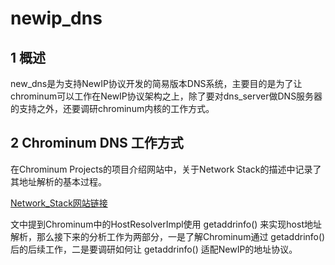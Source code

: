 # newip_dns
## 1 概述
new_dns是为支持NewIP协议开发的简易版本DNS系统，主要目的是为了让chrominum可以工作在NewIP协议架构之上，除了要对dns_server做DNS服务器的支持之外，还要调研chrominum内核的工作方式。

## 2 Chrominum DNS 工作方式
在Chrominum Projects的项目介绍网站中，关于Network Stack的描述中记录了其地址解析的基本过程。

[Network_Stack网站链接](https://www.chromium.org/developers/design-documents/network-stack)

文中提到Chrominum中的HostResolverImpl使用 getaddrinfo() 来实现host地址解析，那么接下来的分析工作为两部分，一是了解Chrominum通过 getaddrinfo() 后的后续工作，二是要调研如何让 getaddrinfo() 适配NewIP的地址协议。